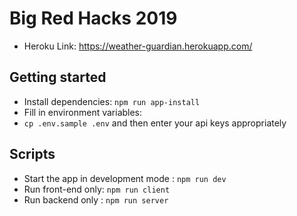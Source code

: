 # Big Red Hacks 2019

- Heroku Link: <https://weather-guardian.herokuapp.com/>

## Getting started

- Install dependencies: `npm run app-install`
- Fill in environment variables:
- `cp .env.sample .env` and then enter your api keys appropriately

## Scripts

- Start the app in development mode : `npm run dev`
- Run front-end only: `npm run client`
- Run backend only : `npm run server`
